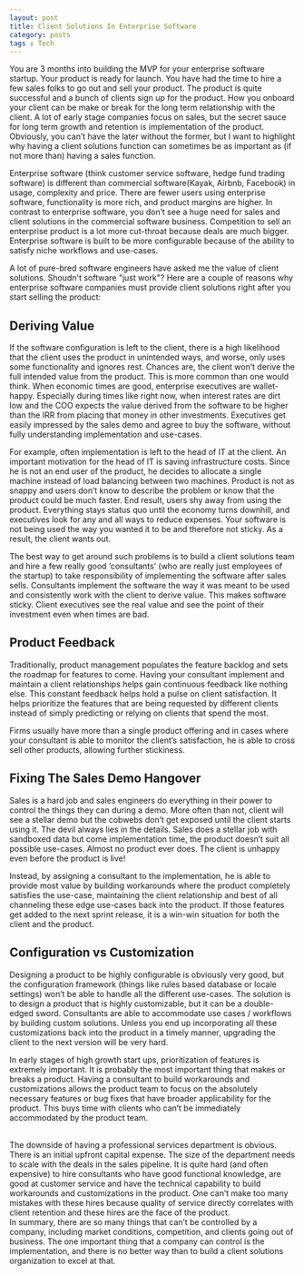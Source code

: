 ```yaml
---
layout: post
title: Client Solutions In Enterprise Software	
category: posts
tags : Tech
---
```


You are 3 months into building the MVP for your enterprise software startup. Your product is ready for launch. You have had the time to hire a few sales folks to go out and sell your product. The product is quite successful and a bunch of clients sign up for the product. How you onboard your client can be make or break for the long term relationship with the client. A lot of early stage companies focus on sales, but the secret sauce for long term growth and retention is implementation of the product. Obviously, you can’t have the later without the former, but I want to highlight why having a client solutions function can sometimes be as important as (if not more than) having a sales function.

Enterprise software (think customer service software, hedge fund trading software) is different than commercial software(Kayak, Airbnb, Facebook) in usage, complexity and price. There are fewer users using enterprise software, functionality is more rich, and product margins are higher. In contrast to enterprise software, you don’t see a huge need for sales and client solutions in the commercial software business. Competition to sell an enterprise product is a lot more cut-throat because deals are much bigger. Enterprise software is built to be more configurable because of the ability to satisfy niche workflows and use-cases.

A lot of pure-bred software engineers have asked me the value of client solutions. Shoudn't software "just work"? Here are a couple of reasons why enterprise software companies must provide client solutions right after you start selling the product:

<h2>Deriving Value</h2>
If the software configuration is left to the client, there is a high likelihood that the client uses the product in unintended ways, and worse, only uses some functionality and ignores rest. Chances are, the client won’t derive the full intended value from the product. This is more common than one would think. When economic times are good, enterprise executives are wallet-happy. Especially during times like right now, when interest rates are dirt low and the COO expects the value derived from the software to be higher than the IRR from placing that money in other investments. Executives get easily impressed by the sales demo and agree to buy the software, without fully understanding implementation and use-cases.

For example, often implementation is left to the head of IT at the client. An important motivation for the head of IT is saving infrastructure costs. Since he is not an end user of the product, he decides to allocate a single machine instead of load balancing between two machines. Product is not as snappy and users don’t know to describe the problem or know that the product could be much faster. End result, users shy away from using the product. Everything stays status quo until the economy turns downhill, and executives look for any and all ways to reduce expenses. Your software is not being used the way you wanted it to be and therefore not sticky. As a result, the client wants out.

The best way to get around such problems is to build a client solutions team and hire a few really good ‘consultants’ (who are really just employees of the startup) to take responsibility of implementing the software after sales sells. Consultants implement the software the way it was meant to be used and consistently work with the client to derive value. This makes software sticky. Client executives see the real value and see the point of their investment even when times are bad.

<h2>Product Feedback</h2>

Traditionally, product management populates the feature backlog and sets the roadmap for features to come. Having your consultant implement and maintain a client relationships helps gain continuous feedback like nothing else. This constant feedback helps hold a pulse on client satisfaction. It helps prioritize the features that are being requested by different clients instead of simply predicting or relying on clients that spend the most.

Firms usually have more than a single product offering and in cases where your consultant is able to monitor the client’s satisfaction, he is able to cross sell other products, allowing further stickiness.
 
<h2>Fixing The Sales Demo Hangover </h2>	

Sales is a hard job and sales engineers do everything in their power to control the things they can during a demo. More often than not, client will see a stellar demo but the cobwebs don’t get exposed until the client starts using it. The devil always lies in the details. Sales does a stellar job with sandboxed data but come implementation time, the product doesn’t suit all possible use-cases. Almost no product ever does. The client is unhappy even before the product is live! 

Instead, by assigning a consultant to the implementation, he is able to provide most value by building workarounds where the product completely satisfies the use-case, maintaining the client relationship and best of all channeling these edge use-cases back into the product. If those features get added to the next sprint release, it is a win-win situation for both the client and the product.

<h2> Configuration vs Customization </h2>   

Designing a product to be highly configurable is obviously very good, but the configuration framework (things like rules based database or locale settings) won’t be able to handle all the different use-cases. The solution is to design a product that is highly customizable, but it can be a double-edged sword. Consultants are able to accommodate use cases / workflows by building custom solutions. Unless you end up incorporating all these customizations back into the product in a timely manner, upgrading the client to the next version will be very hard.

In early stages of high growth start ups, prioritization of features is extremely important. It is probably the most important thing that makes or breaks a product. Having a consultant to build workarounds and customizations allows the product team to focus on the absolutely necessary features or bug fixes that have broader applicability for the product. This buys time with clients who can’t be immediately accommodated by the product team.


<br>
The downside of having a professional services department is obvious. There is an initial upfront capital expense. The size of the department needs to scale with the deals in the sales pipeline. It is quite hard (and often expensive) to hire consultants who have good functional knowledge, are good at customer service and have the technical capability to build workarounds and customizations in the product. One can’t make too many mistakes with these hires because quality of service directly correlates with client retention and these hires are the face of the product.
  
<br>
In summary, there are so many things that can’t be controlled by a company, including market conditions, competition, and clients going out of business. The one important thing that a company can control is the implementation, and there is no better way than to build a client solutions organization to excel at that.






